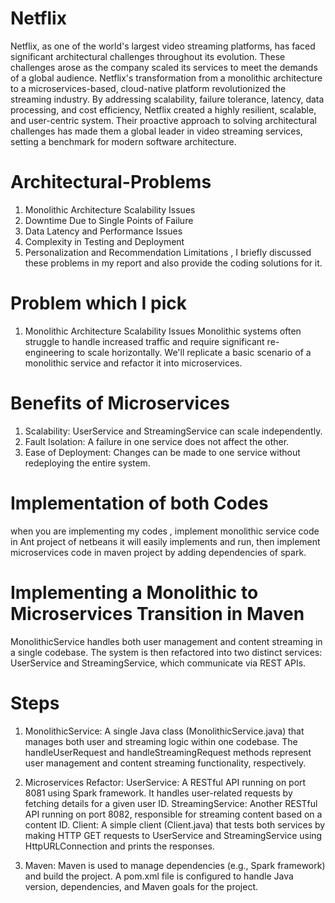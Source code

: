 # Netflix
Netflix, as one of the world's largest video streaming platforms, has faced significant architectural challenges throughout its evolution. These challenges arose as the company scaled its services to meet the demands of a global audience. Netflix's transformation from a monolithic architecture to a microservices-based, cloud-native platform revolutionized the streaming industry. By addressing scalability, failure tolerance, latency, data processing, and cost efficiency, Netflix created a highly resilient, scalable, and user-centric system. Their proactive approach to solving architectural challenges has made them a global leader in video streaming services, setting a benchmark for modern software architecture.
# Architectural-Problems
1. Monolithic Architecture Scalability Issues
2. Downtime Due to Single Points of Failure
3. Data Latency and Performance Issues
4. Complexity in Testing and Deployment
5. Personalization and Recommendation Limitations ,
   I briefly discussed these problems in my report and also provide the coding solutions for it.
# Problem which I pick
1. Monolithic Architecture Scalability Issues
Monolithic systems often struggle to handle increased traffic and require significant re-engineering to scale horizontally. We'll replicate a basic scenario of a monolithic service and refactor it into microservices.
# Benefits of Microservices
1. Scalability: UserService and StreamingService can scale independently.
2. Fault Isolation: A failure in one service does not affect the other.
3. Ease of Deployment: Changes can be made to one service without redeploying the entire system.
# Implementation of both Codes
when you are implementing my codes , implement monolithic service code in Ant project of netbeans it will easily implements and run, then implement microservices code in maven project by adding dependencies of spark. 
# Implementing a Monolithic to Microservices Transition in Maven
MonolithicService handles both user management and content streaming in a single codebase. The system is then refactored into two distinct services: UserService and StreamingService, which communicate via REST APIs.
# Steps 
1. MonolithicService:
A single Java class (MonolithicService.java) that manages both user and streaming logic within one codebase. The handleUserRequest and handleStreamingRequest methods represent user management and content streaming functionality, respectively.

2. Microservices Refactor:
UserService: A RESTful API running on port 8081 using Spark framework. It handles user-related requests by fetching details for a given user ID.
StreamingService: Another RESTful API running on port 8082, responsible for streaming content based on a content ID.
Client: A simple client (Client.java) that tests both services by making HTTP GET requests to UserService and StreamingService using HttpURLConnection and prints the responses.

3. Maven:
Maven is used to manage dependencies (e.g., Spark framework) and build the project. A pom.xml file is configured to handle Java version, dependencies, and Maven goals for the project.
